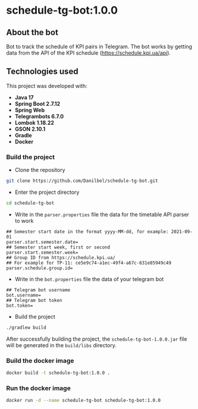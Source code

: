 # schedule-tg-bot:1.0.0

## About the bot

Bot to track the schedule of KPI pairs in Telegram.
The bot works by getting data from the API of the KPI schedule (https://schedule.kpi.ua/api).

## Technologies used

This project was developed with:

* **Java 17**
* **Spring Boot 2.7.12**
* **Spring Web**
* **Telegrambots 6.7.0**
* **Lombok 1.18.22**
* **GSON 2.10.1**
* **Gradle**
* **Docker**

### Build the project

- Clone the repository
```bash
git clone https://github.com/Danilbel/schedule-tg-bot.git
```

- Enter the project directory
```bash
cd schedule-tg-bot
```

- Write in the `parser.properties` file the data for the timetable API parser to work
```properties
## Semester start date in the format yyyy-MM-dd, for example: 2021-09-01
parser.start.semester.date=
## Semester start week, first or second
parser.start.semester.week=
## Group ID from https://schedule.kpi.ua/
## For example for ТР-11: ce5e9c74-a1ec-49f4-a67c-631e85949c49 
parser.schedule.group.id=
```

- Write in the `bot.properties` file the data of your telegram bot
```properties
## Telegram bot username
bot.username=
## Telegram bot token
bot.token=
```

- Build the project
```bash
./gradlew build
```

After successfully building the project, the `schedule-tg-bot-1.0.0.jar` file will be generated in the `build/libs` directory.

### Build the docker image

```bash
docker build -t schedule-tg-bot:1.0.0 .
```

### Run the docker image

```bash
docker run -d --name schedule-tg-bot schedule-tg-bot:1.0.0
```